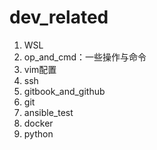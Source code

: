# dev_related
1. WSL
2. op_and_cmd：一些操作与命令
3. vim配置
4. ssh
5. gitbook_and_github
6. git
7. ansible_test
8. docker
9. python